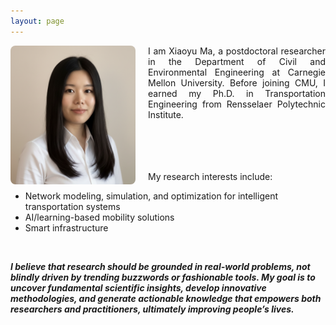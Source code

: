 ```yaml
---
layout: page
---
```



<img src="/assets/img/Sep2025-2.png" alt="photo" width="200" style="float: left; margin-right: 20px; border-radius: 8px;" />

<div style="text-align: justify;">
I am Xiaoyu Ma, a postdoctoral researcher in the Department of Civil and Environmental Engineering at Carnegie Mellon University. Before joining CMU, I earned my Ph.D. in Transportation Engineering from Rensselaer Polytechnic Institute. 
</div>

<br>
<br>
<br>
<br>

My research interests include: 

- Network modeling, simulation, and optimization for intelligent transportation systems
- AI/learning-based mobility solutions
- Smart infrastructure

<br>

***I believe that research should be grounded in real-world problems, not blindly driven by trending buzzwords or fashionable tools. 
My goal is to uncover fundamental scientific insights, develop innovative methodologies, and generate actionable knowledge that empowers both researchers and practitioners, 
ultimately improving people’s lives.***



